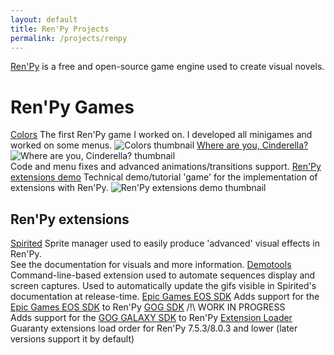 ```yaml
---
layout: default
title: Ren'Py Projects
permalink: /projects/renpy
---
```


[Ren'Py](https://www.renpy.org/) is a free and open-source game engine used to create visual novels.

# Ren'Py Games

<dyntable>
    <cell>
        <a href="https://kiminako.itch.io/Colors"><heading>Colors</heading></a>
        The first Ren'Py game I worked on. I developed all minigames and worked on some menus.
        <img title="Colors thumbnail" src="https://img.itch.zone/aW1nLzk5NTU0NDQuanBn/315x250%23c/HFihO4.jpg" />
    </cell><cell>
        <a href="https://kiminako.itch.io/where-are-you-cinderella"><heading>Where are you, Cinderella?</heading></a>
        <img title="Where are you, Cinderella? thumbnail" src="https://img.itch.zone/aW1nLzY5NTQ0NTQucG5n/315x250%23c/lv%2BS6V.png" /><br />
        Code and menu fixes and advanced animations/transitions support.
    </cell><cell>
        <a href="https://ayowel.itch.io/renpy-extensions-demo"><heading>Ren'Py extensions demo</heading></a>
        Technical demo/tutorial 'game' for the implementation of extensions with Ren'Py.
        <img title="Ren'Py extensions demo thumbnail" src="https://img.itch.zone/aW1nLzEwNDA1Mjc1LnBuZw==/315x250%23c/siBmag.png" />
    </cell>
</dyntable>

## Ren'Py extensions

<dyntable>
    <cell>
        <a href="https://ayowel.github.io/spirited/"><heading>Spirited</heading></a>
        Sprite manager used to easily produce 'advanced' visual effects in Ren'Py.<br />
        See the documentation for visuals and more information.
    </cell><cell>
        <a href="https://github.com/Ayowel/renpy-demotools"><heading>Demotools</heading></a>
        Command-line-based extension used to automate sequences display and screen captures. Used to automatically update the gifs visible in Spirited's documentation at release-time.
    </cell><cell>
        <a href="https://github.com/Ayowel/renpy-epicgames-eos"><heading>Epic Games EOS SDK</heading></a>
        Adds support for the <a href="https://dev.epicgames.com/portal/en-US/home/sdk-download">Epic Games EOS SDK</a> to Ren'Py
    </cell><cell>
        <a href="https://github.com/Ayowel/renpy-gog"><heading>GOG SDK</heading></a>
        /!\ WORK IN PROGRESS<br />Adds support for the <a href="https://docs.gog.com/sdk/">GOG GALAXY SDK</a> to Ren'Py
    </cell><cell>
        <a href="https://github.com/Ayowel/renpy-extension-loader"><heading>Extension Loader</heading></a>
        Guaranty extensions load order for Ren'Py 7.5.3/8.0.3 and lower (later versions support it by default)
    </cell>
</dyntable>
